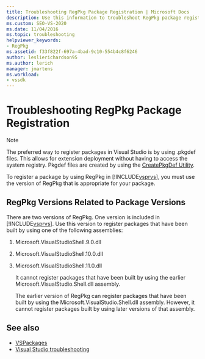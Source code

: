 ```yaml
---
title: Troubleshooting RegPkg Package Registration | Microsoft Docs
description: Use this information to troubleshoot RegPkg package registration in Visual Studio. Use the version of RegPkg that is appropriate for your package.
ms.custom: SEO-VS-2020
ms.date: 11/04/2016
ms.topic: troubleshooting
helpviewer_keywords:
- RegPkg
ms.assetid: f33f822f-697a-4bad-9c10-554b4c8f6246
author: leslierichardson95
ms.author: lerich
manager: jmartens
ms.workload:
- vssdk
---
```

# Troubleshooting RegPkg Package Registration
> [!NOTE]
> The preferred way to register packages in Visual Studio is by using .pkgdef files. This allows for extension deployment without having to access the system registry. Pkgdef files are created by using the [CreatePkgDef Utility](../../extensibility/internals/createpkgdef-utility.md).

 To register a package by using RegPkg in [!INCLUDE[vsprvs](../../code-quality/includes/vsprvs_md.md)], you must use the version of RegPkg that is appropriate for your package.

## RegPkg Versions Related to Package Versions
 There are two versions of RegPkg. One version is included in [!INCLUDE[vsprvs](../../code-quality/includes/vsprvs_md.md)]. Use this version to register packages that have been built by using one of the following assemblies:

1. Microsoft.VisualStudioShell.9.0.dll

2. Microsoft.VisualStudioShell.10.0.dll

3. Microsoft.VisualStudioShell.11.0.dll

   It cannot register packages that have been built by using the earlier Microsoft.VisualStudio.Shell.dll assembly.

   The earlier version of RegPkg can register packages that have been built by using the Microsoft.VisualStudio.Shell.dll assembly. However, it cannot register packages built by using later versions of that assembly.

## See also
- [VSPackages](../../extensibility/internals/vspackages.md)
- [Visual Studio troubleshooting](/troubleshoot/visualstudio/welcome-visual-studio/)
